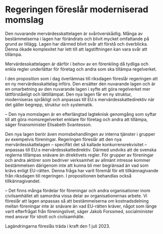 # Regeringen föreslår moderniserad momslag

Den nuvarande mervärdesskattelagen är svåröverskådlig. Många av bestämmelserna i lagen har förändrats och blivit mycket omfattande på grund av tillägg. Lagen har därmed blivit svår att förstå och överblicka. Denna ökade komplexitet har lett till att lagstiftningen kan vara svår att tillämpa.

Mervärdesskattelagen är därför i behov av en förenkling då tydliga och enkla regler underlättar för företag och andra som ska tillämpa regelverket.

I den proposition som i dag överlämnas till riksdagen föreslår regeringen att en ny mervärdesskattelag införs. Den ersätter den nuvarande lagen och är en omarbetning av den nuvarande lagen i syfte att göra regelverket mer lättförståeligt och lättillämpat. Den nya lagen får en ny struktur, moderniseras språkligt och anpassas till EU:s mervärdesskattedirektiv när det gäller begrepp, struktur och systematik.

– Den nya momslagen är en efterlängtad lagteknisk genomgång som syftar till att göra momsregelverket enklare för företag och andra att tillämpa, säger finansminister Elisabeth Svantesson.

Den nya lagen berör även momsbehandlingen av interna tjänster i grupper av exempelvis föreningar. Regeringen föreslår att den nya mervärdesskattelagen – specifikt det så kallade konkurrensrekvisitet – anpassas till EU:s mervärdesskattedirektiv. Därmed undviks att de svenska reglerna tillämpas snävare än direktivets regler. För grupper av föreningar och andra aktörer som bedriver verksamhet av allmänt intresse kommer bestämmelsen därigenom inte att kunna bli mer begränsad än vad som krävs enligt EU\-rätten. Denna fråga har varit föremål för ett tillkännagivande från riksdagen till regeringen. I propositionen behandlas också tillkännagivandet.

– Det finns många fördelar för föreningar och andra organisationer inom civilsamhället att samordna vissa delar av organisationernas arbete. Vi föreslår att lagen anpassas så att bestämmelserna om kostnadsdelning mellan föreningar inte är snävare än vad EU\-rätten kräver, något som länge varit efterfrågat från föreningslivet, säger Jakob Forssmed, socialminister med ansvar för idrott och civilsamhälle.

Lagändringarna föreslås träda i kraft den 1 juli 2023\.
